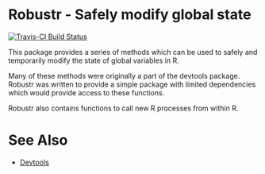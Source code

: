 # Robustr - Safely modify global state #
[![Travis-CI Build Status](https://travis-ci.org/jimhester/robustr.png?branch=master)](https://travis-ci.org/jimhester/robustr)

This package provides a series of methods which can be used to safely and
temporarily modify the state of global variables in R.

Many of these methods were originally a part of the devtools package.
Robustr was written to provide a simple package with limited dependencies which
would provide access to these functions.

Robustr also contains functions to call new R processes from within R.

# See Also #
- [Devtools](https://github.com/hadley/devtools)
